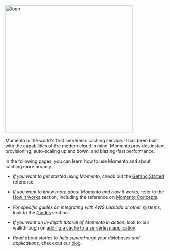 <img src="https://docs.momentohq.com/img/momento-logo-forest.svg" alt="logo" width="400"/>

Momento is the world's first serverless caching service. It has been built with the capabilities of the modern cloud in mind. Momento provides instant provisioning, auto-scaling up and down, and blazing-fast performance.

In the following pages, you can learn how to use Momento and about caching more broadly.

- _If you want to get started using Momento_, check out the [Getting Started](https://docs.momentohq.com/docs/getting-started) reference.

- _If you want to know more about Momento and how it works_, refer to the [How it works](https://docs.momentohq.com/docs/how-it-works) section, including the reference on [Momento Concepts](https://docs.momentohq.com/docs/how-it-works/momento-concepts).

- _For specific guides on integrating with AWS Lambda or other systems_, look to the [Guides](https://docs.momentohq.com/docs/guides) section.

- _If you want an in-depth tutorial of Momento in action_, look to our walkthrough on [adding a cache to a serverless application](https://docs.momentohq.com/docs/serverless-cache-walkthrough).

- _Read about stories to help supercharge your databases and applications_, check out our [blog](https://www.gomomento.com/blog). 
